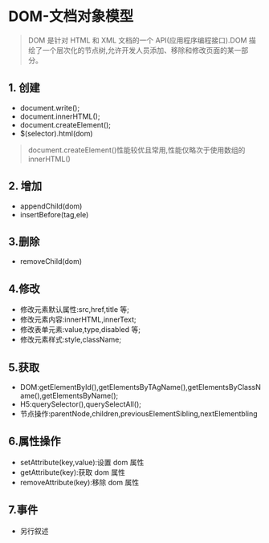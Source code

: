 # DOM-文档对象模型

> DOM 是针对 HTML 和 XML 文档的一个 API(应用程序编程接口).DOM 描绘了一个层次化的节点树,允许开发人员添加、移除和修改页面的某一部分。

## 1. 创建

- document.write();
- document.innerHTML();
- document.createElement();
- \$(selector).html(dom)

> document.createElement()性能较优且常用,性能仅略次于使用数组的 innerHTML()

## 2. 增加

- appendChild(dom)
- insertBefore(tag,ele)

## 3.删除

- removeChild(dom)

## 4.修改

- 修改元素默认属性:src,href,title 等;
- 修改元素内容:innerHTML,innerText;
- 修改表单元素:value,type,disabled 等;
- 修改元素样式:style,className;

## 5.获取

- DOM:getElementById(),getElementsByTAgName(),getElementsByClassName(),getElementsByName();
- H5:querySelector(),querySelectAll();
- 节点操作:parentNode,children,previousElementSibling,nextElementbling

## 6.属性操作

- setAttribute(key,value):设置 dom 属性
- getAttribute(key):获取 dom 属性
- removeAttribute(key):移除 dom 属性

## 7.事件

- 另行叙述
